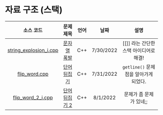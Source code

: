# 자료 구조 (스택)
|소스 코드|문제 제목|언어|날짜|설명|
|:---:|:---:|:---:|:---:|:---:|
|[string_explosion_i.cpp](./string_explosion_i.cpp)|[문자열 폭발](http://boj.kr/9935)|C++|7/30/2022|[[]] 라는 간단한 스택 아이디어로 해결!|
|[flip_word.cpp](./flip_word.cpp)|[단어 뒤집기](http://boj.kr/9093)|C++|7/31/2022|`getline()` 문제점을 알아가게 되었다.|
|[flip_word_2_i.cpp](./flip_word_2.cpp)|[단어 뒤집기 2](http://boj.kr/17413)|C++|8/1/2022|문제가 좀 문제가 있네;;|